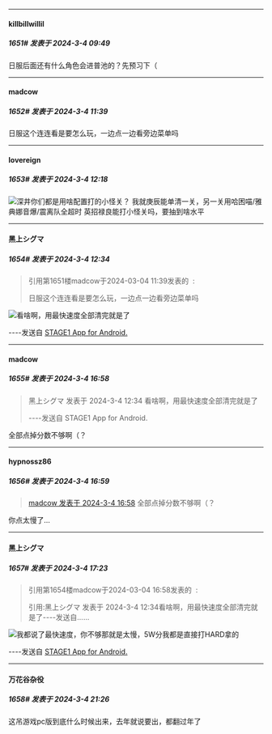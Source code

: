 ﻿
*****

####  killbillwillil  
##### 1651#       发表于 2024-3-4 09:49

日服后面还有什么角色会进普池的？先预习下（


*****

####  madcow  
##### 1652#       发表于 2024-3-4 11:39

日服这个连连看是要怎么玩，一边点一边看旁边菜单吗


*****

####  lovereign  
##### 1653#       发表于 2024-3-4 12:18

<img src="https://static.saraba1st.com/image/smiley/face2017/004.gif" referrerpolicy="no-referrer">深井你们都是用啥配置打的小怪关？
我就庚辰能单清一关，另一关用哈困喵/雅典娜音爆/震离队全超时
英招禄良能打小怪关吗，要抽到啥水平


*****

####  黑上シグマ  
##### 1654#       发表于 2024-3-4 12:34

<blockquote>引用第1651楼madcow于2024-03-04 11:39发表的  :

日服这个连连看是要怎么玩，一边点一边看旁边菜单吗</blockquote>
<img src="https://static.saraba1st.com/image/smiley/face2017/067.png" referrerpolicy="no-referrer">看啥啊，用最快速度全部清完就是了

----发送自 [STAGE1 App for Android.](http://stage1.5j4m.com/?1.37)


*****

####  madcow  
##### 1655#       发表于 2024-3-4 16:58

<blockquote>黑上シグマ 发表于 2024-3-4 12:34
看啥啊，用最快速度全部清完就是了

----发送自 STAGE1 App for Android.</blockquote>
全部点掉分数不够啊（？

*****

####  hypnossz86  
##### 1656#       发表于 2024-3-4 16:59

<blockquote><a href="httphttps://bbs.saraba1st.com/2b/forum.php?mod=redirect&amp;goto=findpost&amp;pid=64144136&amp;ptid=2064120" target="_blank">madcow 发表于 2024-3-4 16:58</a>
全部点掉分数不够啊（？</blockquote>
你点太慢了...


*****

####  黑上シグマ  
##### 1657#       发表于 2024-3-4 17:23

<blockquote>引用第1654楼madcow于2024-03-04 16:58发表的  :

引用:黑上シグマ 发表于 2024-3-4 12:34看啥啊，用最快速度全部清完就是了----发送自......</blockquote>
<img src="https://static.saraba1st.com/image/smiley/face2017/067.png" referrerpolicy="no-referrer">我都说了最快速度，你不够那就是太慢，5W分我都是直接打HARD拿的

----发送自 [STAGE1 App for Android.](http://stage1.5j4m.com/?1.37)


*****

####  万花谷杂役  
##### 1658#       发表于 2024-3-4 21:26

这吊游戏pc版到底什么时候出来，去年就说要出，都翻过年了

